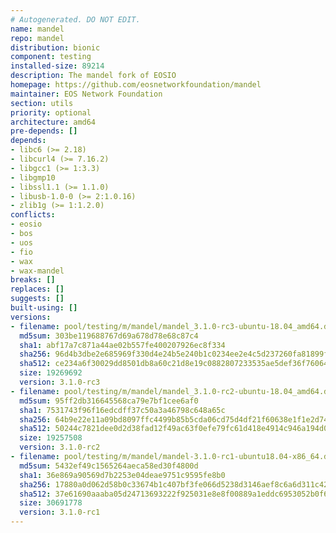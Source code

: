 ```yaml
---
# Autogenerated. DO NOT EDIT.
name: mandel
repo: mandel
distribution: bionic
component: testing
installed-size: 89214
description: The mandel fork of EOSIO
homepage: https://github.com/eosnetworkfoundation/mandel
maintainer: EOS Network Foundation
section: utils
priority: optional
architecture: amd64
pre-depends: []
depends:
- libc6 (>= 2.18)
- libcurl4 (>= 7.16.2)
- libgcc1 (>= 1:3.3)
- libgmp10
- libssl1.1 (>= 1.1.0)
- libusb-1.0-0 (>= 2:1.0.16)
- zlib1g (>= 1:1.2.0)
conflicts:
- eosio
- bos
- uos
- fio
- wax
- wax-mandel
breaks: []
replaces: []
suggests: []
built-using: []
versions:
- filename: pool/testing/m/mandel/mandel_3.1.0-rc3-ubuntu-18.04_amd64.deb
  md5sum: 303be119688767d69a678d78e68c87c4
  sha1: abf17a7c871a44ae02b557fe400207926ec8f334
  sha256: 96d4b3dbe2e685969f330d4e24b5e240b1c0234ee2e4c5d237260fa81899fd06
  sha512: ce234a6f30029dd8501db8a60c21d8e19c0882807233535ae5def36f76064bea72a8ace0857a30e28f10f7c9b7a13bc3b66f93dd935d10605a6a71dbc2a20eaa
  size: 19269692
  version: 3.1.0-rc3
- filename: pool/testing/m/mandel/mandel_3.1.0-rc2-ubuntu-18.04_amd64.deb
  md5sum: 95ff2db316645568ca79e7bf1cee6af0
  sha1: 7531743f96f16edcdff37c50a3a46798c648a65c
  sha256: 64b9e22e11a09bd8097ffc4499b85b5cda06cd75d4df21f60638e1f1e2d74a51
  sha512: 50244c7821dee0d2d38fad12f49ac63f0efe79fc61d418e4914c946a194d0e2c86c668a894a71b7e3613cf3d3baa68c33c310dbcaf48fa4d469df1f1da68c27d
  size: 19257508
  version: 3.1.0-rc2
- filename: pool/testing/m/mandel/mandel-3.1.0-rc1-ubuntu18.04-x86_64.deb
  md5sum: 5432ef49c1565264aeca58ed30f4800d
  sha1: 36e869a90569d7b2253e04deae9751c9595fe8b0
  sha256: 17880a0d062d58b0c33674b1c407bf3fe066d5238d3146aef8c6a6d311c424af
  sha512: 37e61690aaaba05d24713693222f925031e8e8f00889a1eddc6953052b0f64e75f8e6f91c6d5ccc7a0718b66360de2c67c3e318efe726ca6bcebf398c50298df
  size: 30691778
  version: 3.1.0-rc1
---
```

